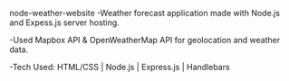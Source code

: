 node-weather-website
-Weather forecast application made with Node.js and Expess.js server hosting.

-Used Mapbox API & OpenWeatherMap API for geolocation and weather data.

-Tech Used: HTML/CSS | Node.js | Express.js | Handlebars
